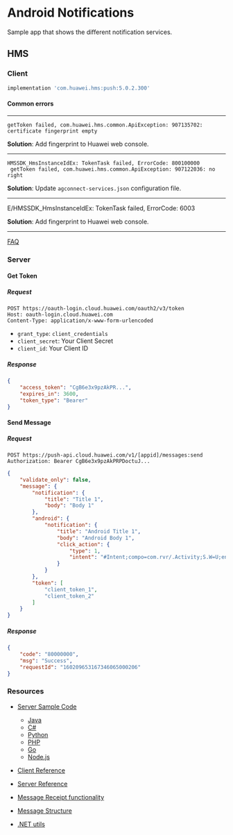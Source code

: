 # Android Notifications

Sample app that shows the different notification services.

## HMS

### Client

```groovy
implementation 'com.huawei.hms:push:5.0.2.300'
```

#### Common errors

---

```
getToken failed, com.huawei.hms.common.ApiException: 907135702: certificate fingerprint empty
```

__Solution__: Add fingerprint to Huawei web console.

---

```
HMSSDK_HmsInstanceIdEx: TokenTask failed, ErrorCode: 800100000
 getToken failed, com.huawei.hms.common.ApiException: 907122036: no right
```

__Solution__: Update `agconnect-services.json` configuration file.

---

E/HMSSDK_HmsInstanceIdEx: TokenTask failed, ErrorCode: 6003

__Solution__: Add fingerprint to Huawei web console.

---

[FAQ](https://developer.huawei.com/consumer/en/doc/development/HMSCore-Guides/faq-0000001050042183)

### Server

#### Get Token

##### Request

```http
POST https://oauth-login.cloud.huawei.com/oauth2/v3/token
Host: oauth-login.cloud.huawei.com
Content-Type: application/x-www-form-urlencoded
```

* `grant_type`: `client_credentials`
* `client_secret`: Your Client Secret
* `client_id`: Your Client ID

##### Response

```json
{
    "access_token": "CgB6e3x9pzAkPR...",
    "expires_in": 3600,
    "token_type": "Bearer"
}
```

#### Send Message

##### Request

```http
POST https://push-api.cloud.huawei.com/v1/[appid]/messages:send
Authorization: Bearer CgB6e3x9pzAkPRPDoctuJ...
```

```json
{
    "validate_only": false,
    "message": {
        "notification": {
            "title": "Title 1",
            "body": "Body 1"
        },
        "android": {
            "notification": {
                "title": "Android Title 1",
                "body": "Android Body 1",
                "click_action": {
                    "type": 1,
                    "intent": "#Intent;compo=com.rvr/.Activity;S.W=U;end"
                }
            }
        },
        "token": [
            "client_token_1",
            "client_token_2"
        ]
    }
}
```

##### Response

```json
{
    "code": "80000000",
    "msg": "Success",
    "requestId": "160209653167346065000206"
}
```


### Resources   

* [Server Sample Code](https://developer.huawei.com/consumer/en/doc/development/HMSCore-Examples-V5/server-sample-code-0000001050986079-V5)
  * [Java](https://github.com/HMS-Core/hms-push-serverdemo-java)
  * [C#](https://github.com/HMS-Core/hms-push-serverdemo-csharp)
  * [Python](https://github.com/HMS-Core/hms-push-serverdemo-python)
  * [PHP](https://github.com/HMS-Core/hms-push-serverdemo-php)
  * [Go](https://github.com/HMS-Core/hms-push-serverdemo-go)
  * [Node.js](https://github.com/HMS-Core/hms-push-serverdemo-nodejs)

* [Client Reference](https://developer.huawei.com/consumer/en/doc/HMSCore-Guides/android-client-dev-0000001050042041-V5)
* [Server Reference](https://developer.huawei.com/consumer/en/doc/HMSCore-Guides/android-server-dev-0000001050040110-V5)
* [Message Receipt functionality](https://developer.huawei.com/consumer/en/doc/HMSCore-Guides-V5/msg-receipt-guide-0000001050040176-V5)
* [Message Structure](https://developer.huawei.com/consumer/en/doc/HMSCore-References-V5/https-send-api-0000001050986197-V5)
* [.NET utils](https://github.com/HMS-Core/hms-push-serverdemo-csharp)
